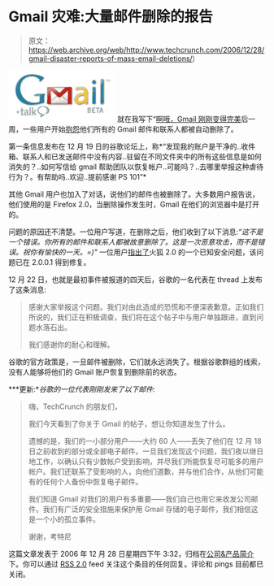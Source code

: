 # Gmail 灾难:大量邮件删除的报告

> 原文：<https://web.archive.org/web/http://www.techcrunch.com/2006/12/28/gmail-disaster-reports-of-mass-email-deletions/>)

[![](img/694a42c3aa64030ab8e6565faa5f5cae.png)](https://web.archive.org/web/20080705044711/http://www.gmail.com/) 就在我写下“[啊哦，Gmail 刚刚变得完美](https://web.archive.org/web/20080705044711/http://www.techcrunch.com/2006/12/09/uh-oh-gmail-just-got-perfect/)后一周，一些用户开始[抱怨](https://web.archive.org/web/20080705044711/http://groups.google.com/group/Gmail-Problem-solving/browse_thread/thread/e19d6ab5d41e58eb/bd2a9386c2a1ad41)他们所有的 Gmail 邮件和联系人都被自动删除了。

第一条信息发布在 12 月 19 日的谷歌论坛上，称*“发现我的账户是干净的..收件箱、联系人和已发送邮件中没有内容..驻留在不同文件夹中的所有这些信息是如何消失的？..如何写信给 gmail 帮助团队以恢复帐户..可能吗？..去哪里举报这种虐待行为？。有帮助吗..欢迎..提前感谢 PS 101”*

其他 Gmail 用户也加入了对话，说他们的邮件也被删除了。大多数用户报告说，他们使用的是 Firefox 2.0，当删除操作发生时，Gmail 在他们的浏览器中是打开的。

问题的原因还不清楚。一位用户写道，在删除之后，他们收到了以下消息:*“这不是一个错误。你所有的邮件和联系人都被故意删除了。这是一次恶意攻击，而不是错误。祝你有愉快的一天。=)"* 一位用户[指出了](https://web.archive.org/web/20080705044711/http://nvd.nist.gov/nvd.cfm?cvename=CVE-2006-6507)火狐 2.0 的一个已知安全问题，该问题已在 2.0.0.1 得到修复。

12 月 22 日，也就是最初事件被报道的四天后，谷歌的一名代表在 thread 上发布了这条消息:

> 感谢大家举报这个问题。我们对由此造成的恐慌和不便深表歉意。正如我们所说的，我们正在积极调查，我们将在这个帖子中与用户单独跟进，直到问题水落石出。
> 
> 我们感谢你的耐心和理解。

谷歌的官方政策是，一旦邮件被删除，它们就永远消失了。根据谷歌群组的线索，没有人能够将他们的 Gmail 账户恢复到删除前的状态。

***更新:**谷歌的一位代表刚刚发来了以下邮件:*

> 嗨，TechCrunch 的朋友们，
> 
> 我们今天看到了你关于 Gmail 的帖子，想让你知道发生了什么。
> 
> 遗憾的是，我们的一小部分用户——大约 60 人——丢失了他们在 12 月 18 日之前收到的部分或全部电子邮件。一旦我们发现这个问题，我们夜以继日地工作，以确认只有少数帐户受到影响，并尽我们所能恢复尽可能多的用户帐户。我们还联系了受影响的人，向他们道歉，并与他们合作，从他们可能有的任何个人备份中恢复电子邮件。
> 
> 我们知道 Gmail 对我们的用户有多重要——我们自己也用它来收发公司邮件。我们有广泛的安全措施来保护用 Gmail 存储的电子邮件，我们相信这是一个小的孤立事件。
> 
> 谢谢，考特尼

这篇文章发表于 2006 年 12 月 28 日星期四下午 3:32，归档在[公司&产品简介](https://web.archive.org/web/20080705044711/http://www.techcrunch.com/category/company-product-profiles/ "View all posts in Company & Product Profiles")下。你可以通过 [RSS 2.0](https://web.archive.org/web/20080705044711/http://www.techcrunch.com/2006/12/28/gmail-disaster-reports-of-mass-email-deletions/feed/) feed 关注这个条目的任何回复。评论和 pings 目前都已关闭。